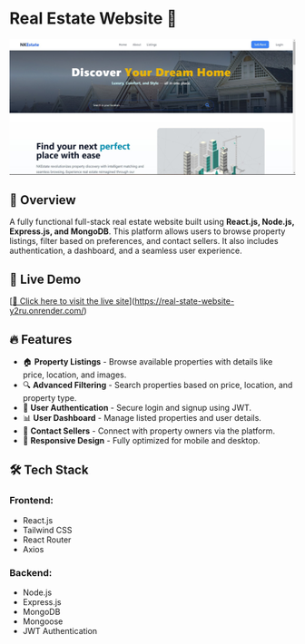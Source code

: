  # Real Estate Website 🏡

![Real Estate Banner](https://github.com/narendrakumar5264/Real-State-website/blob/master/nkstate.jpg)

## 📌 Overview
A fully functional full-stack real estate website built using **React.js, Node.js, Express.js, and MongoDB**. This platform allows users to browse property listings, filter based on preferences, and contact sellers. It also includes authentication, a dashboard, and a seamless user experience.

## 🚀 Live Demo
[[🔗 Click  here to visit the live site](#)](https://real-state-website-y2ru.onrender.com/)

## 🔥 Features
- 🏠 **Property Listings** - Browse available properties with details like price, location, and images.
- 🔍 **Advanced Filtering** - Search properties based on price, location, and property type.
- 👤 **User Authentication** - Secure login and signup using JWT.
- 📊 **User Dashboard** - Manage listed properties and user details.
- 📩 **Contact Sellers** - Connect with property owners via the platform.
- 📱 **Responsive Design** - Fully optimized for mobile and desktop.

## 🛠 Tech Stack
### **Frontend:**
- React.js
- Tailwind CSS
- React Router
- Axios

### **Backend:**
- Node.js
- Express.js
- MongoDB
- Mongoose
- JWT Authentication


